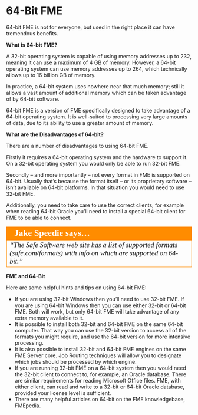 # 64-Bit FME

64-bit FME is not for everyone, but used in the right place it can have tremendous benefits.

**What is 64-bit FME?**

A 32-bit operating system is capable of using memory addresses up to 232, meaning it can use a maximum of 4 GB of memory. However, a 64-bit operating system can use memory addresses up to 264, which technically allows up to 16 billion GB of memory.

In practice, a 64-bit system uses nowhere near that much memory; still it allows a vast amount of additional memory which can be taken advantage of by 64-bit software.

64-bit FME is a version of FME specifically designed to take advantage of a 64-bit operating system. It is well-suited to processing very large amounts of data, due to its ability to use a greater amount of memory.

**What are the Disadvantages of 64-bit?**

There are a number of disadvantages to using 64-bit FME.

Firstly it requires a 64-bit operating system and the hardware to support it. On a 32-bit operating system you would only be able to run 32-bit FME.

Secondly – and more importantly – not every format in FME is supported on 64-bit. Usually that’s because the format itself – or its proprietary software – isn’t available on 64-bit platforms. In that situation you would need to use 32-bit FME.

Additionally, you need to take care to use the correct clients; for example when reading 64-bit Oracle you’ll need to install a special 64-bit client for FME to be able to connect.

<table style="border-spacing: 0px">
<tr>
<td style="vertical-align:middle;background-color:darkorange;border: 2px solid darkorange">
<i class="fa fa-quote-left fa-lg fa-pull-left fa-fw" style="color:white;padding-right: 12px;vertical-align:text-top"></i>
<span style="color:white;font-size:x-large;font-weight: bold;font-family:serif">Jake Speedie says…</span>
</td>
</tr>

<tr>
<td style="border: 1px solid darkorange">
<span style="font-family:serif; font-style:italic; font-size:larger">
“The Safe Software web site has a list of supported formats
(safe.com/formats) with info on which are supported on 64-bit.”
</span>
</td>
</tr>
</table>

**FME and 64-Bit**

Here are some helpful hints and tips on using 64-bit FME:

- If you are using 32-bit Windows then you’ll need to use 32-bit FME. If you are using 64-bit Windows then you can use either 32-bit or 64-bit FME. Both will work, but only 64-bit FME will take advantage of any extra memory available to it.
- It is possible to install both 32-bit and 64-bit FME on the same 64-bit computer. That way you can use the 32-bit version to access all of the formats you might require, and use the 64-bit version for more intensive processing.
- It is also possible to install 32-bit and 64-bit FME engines on the same FME Server core.
Job Routing techniques will allow you to designate which jobs should be processed by which engine.
- If you are running 32-bit FME on a 64-bit system then you would need the 32-bit client to connect to, for example, an Oracle database. There are similar requirements for reading Microsoft Office files. FME, with either client, can read and write to a 32-bit or 64-bit Oracle database, provided your license level is sufficient.
- There are many helpful articles on 64-bit on the FME knowledgebase, FMEpedia.